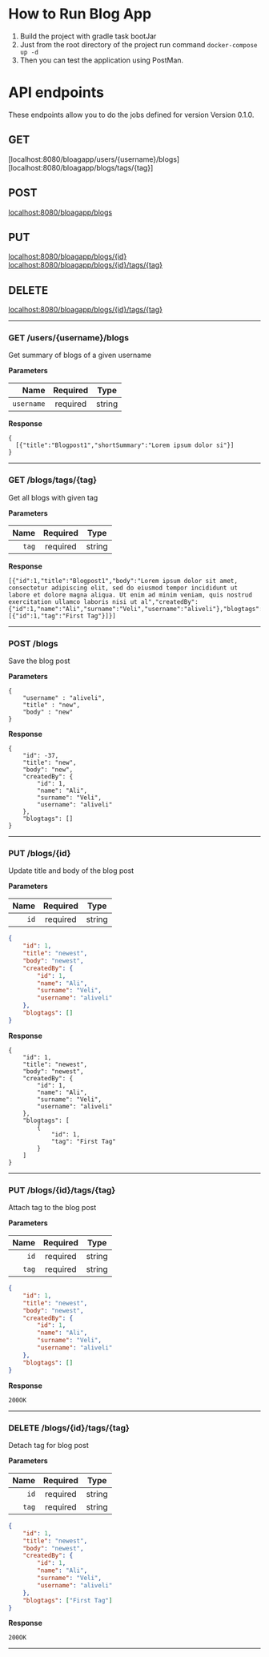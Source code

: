 # How to Run Blog App
1. Build the project with gradle task bootJar
2. Just from the root directory of the project run command
    ```docker-compose up -d```
3. Then you can test the application using PostMan.


# API endpoints

These endpoints allow you to do the jobs defined for version Version 0.1.0.

## GET
[localhost:8080/bloagapp/users/{username}/blogs]<br/>
[localhost:8080/bloagapp/blogs/tags/{tag}] <br/>

## POST
[localhost:8080/bloagapp/blogs](#post-1billingstart-trialjson) <br/>


## PUT
[localhost:8080/bloagapp/blogs/{id}](#post-1billingstart-trialjson) <br/>
[localhost:8080/bloagapp/blogs/{id}/tags/{tag}](#post-1billingstart-trialjson) <br/>

## DELETE
[localhost:8080/bloagapp/blogs/{id}/tags/{tag}](#post-1billingstart-trialjson) <br/>
___

### GET /users/{username}/blogs
Get summary of blogs of a given username

**Parameters**

|          Name | Required |  Type   |
| -------------:|:--------:|:-------:| 
|     `username` | required | string  |

**Response**

```
{
  [{"title":"Blogpost1","shortSummary":"Lorem ipsum dolor si"}]
}
```
___
### GET /blogs/tags/{tag}
Get all blogs with given tag

**Parameters**

|          Name | Required |  Type   |                               
| -------------:|:--------:|:-------:| 
|     `tag` | required | string  |

**Response**

```
[{"id":1,"title":"Blogpost1","body":"Lorem ipsum dolor sit amet, consectetur adipiscing elit, sed do eiusmod tempor incididunt ut labore et dolore magna aliqua. Ut enim ad minim veniam, quis nostrud exercitation ullamco laboris nisi ut al","createdBy":{"id":1,"name":"Ali","surname":"Veli","username":"aliveli"},"blogtags":[{"id":1,"tag":"First Tag"}]}]
```
___
### POST /blogs
Save the blog post

**Parameters**
```
{
    "username" : "aliveli",
    "title" : "new",
    "body" : "new" 
}
```
**Response**

```
{
    "id": -37,
    "title": "new",
    "body": "new",
    "createdBy": {
        "id": 1,
        "name": "Ali",
        "surname": "Veli",
        "username": "aliveli"
    },
    "blogtags": []
}

```
___


### PUT /blogs/{id}
Update title and body of the blog post

**Parameters**

|          Name | Required |  Type   |
| -------------:|:--------:|:-------:| 
|     `id` | required | string  |
```json
{
    "id": 1,
    "title": "newest",
    "body": "newest",
    "createdBy": {
        "id": 1,
        "name": "Ali",
        "surname": "Veli",
        "username": "aliveli"
    },
    "blogtags": []
}
```

**Response**

```
{
    "id": 1,
    "title": "newest",
    "body": "newest",
    "createdBy": {
        "id": 1,
        "name": "Ali",
        "surname": "Veli",
        "username": "aliveli"
    },
    "blogtags": [
        {
            "id": 1,
            "tag": "First Tag"
        }
    ]
}

```
___
### PUT /blogs/{id}/tags/{tag}
Attach tag to the blog post

**Parameters**

|          Name | Required |  Type   |
| -------------:|:--------:|:-------:|
|     `id` | required | string  |
|     `tag`| required | string  |

```json
{
    "id": 1,
    "title": "newest",
    "body": "newest",
    "createdBy": {
        "id": 1,
        "name": "Ali",
        "surname": "Veli",
        "username": "aliveli"
    },
    "blogtags": []
}
```

**Response**

```
200OK

```
___

### DELETE /blogs/{id}/tags/{tag}
Detach tag for blog post

**Parameters**

|          Name | Required |  Type   |
| -------------:|:--------:|:-------:| 
|     `id` | required | string  |
|     `tag`| required | string  |

```json
{
    "id": 1,
    "title": "newest",
    "body": "newest",
    "createdBy": {
        "id": 1,
        "name": "Ali",
        "surname": "Veli",
        "username": "aliveli"
    },
    "blogtags": ["First Tag"]
}

```
**Response**

```
200OK

```
___

